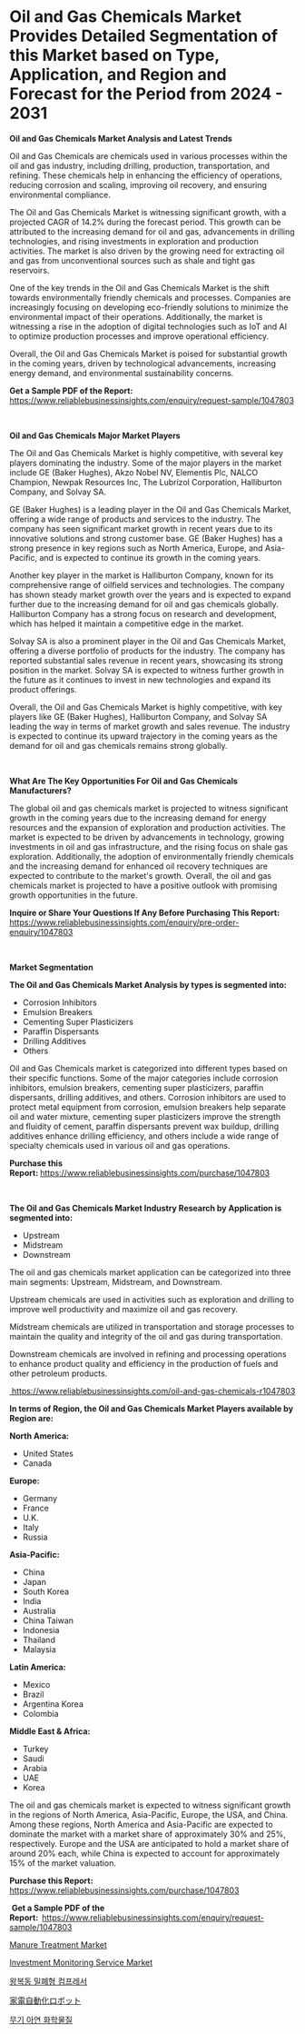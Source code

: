 <p><h1>Oil and Gas Chemicals Market Provides Detailed Segmentation of this Market based on Type, Application, and Region and Forecast for the Period from 2024 - 2031</h1></p><p><strong>Oil and Gas Chemicals Market Analysis and Latest Trends</strong></p>
<p><p>Oil and Gas Chemicals are chemicals used in various processes within the oil and gas industry, including drilling, production, transportation, and refining. These chemicals help in enhancing the efficiency of operations, reducing corrosion and scaling, improving oil recovery, and ensuring environmental compliance.</p><p>The Oil and Gas Chemicals Market is witnessing significant growth, with a projected CAGR of 14.2% during the forecast period. This growth can be attributed to the increasing demand for oil and gas, advancements in drilling technologies, and rising investments in exploration and production activities. The market is also driven by the growing need for extracting oil and gas from unconventional sources such as shale and tight gas reservoirs.</p><p>One of the key trends in the Oil and Gas Chemicals Market is the shift towards environmentally friendly chemicals and processes. Companies are increasingly focusing on developing eco-friendly solutions to minimize the environmental impact of their operations. Additionally, the market is witnessing a rise in the adoption of digital technologies such as IoT and AI to optimize production processes and improve operational efficiency.</p><p>Overall, the Oil and Gas Chemicals Market is poised for substantial growth in the coming years, driven by technological advancements, increasing energy demand, and environmental sustainability concerns.</p></p>
<p><strong>Get a Sample PDF of the Report:&nbsp;</strong> <a href="https://www.reliablebusinessinsights.com/enquiry/request-sample/1047803">https://www.reliablebusinessinsights.com/enquiry/request-sample/1047803</a></p>
<p>&nbsp;</p>
<p><strong>Oil and Gas Chemicals Major Market Players</strong></p>
<p><p>The Oil and Gas Chemicals Market is highly competitive, with several key players dominating the industry. Some of the major players in the market include GE (Baker Hughes), Akzo Nobel NV, Elementis Plc, NALCO Champion, Newpak Resources Inc, The Lubrizol Corporation, Halliburton Company, and Solvay SA.</p><p>GE (Baker Hughes) is a leading player in the Oil and Gas Chemicals Market, offering a wide range of products and services to the industry. The company has seen significant market growth in recent years due to its innovative solutions and strong customer base. GE (Baker Hughes) has a strong presence in key regions such as North America, Europe, and Asia-Pacific, and is expected to continue its growth in the coming years.</p><p>Another key player in the market is Halliburton Company, known for its comprehensive range of oilfield services and technologies. The company has shown steady market growth over the years and is expected to expand further due to the increasing demand for oil and gas chemicals globally. Halliburton Company has a strong focus on research and development, which has helped it maintain a competitive edge in the market.</p><p>Solvay SA is also a prominent player in the Oil and Gas Chemicals Market, offering a diverse portfolio of products for the industry. The company has reported substantial sales revenue in recent years, showcasing its strong position in the market. Solvay SA is expected to witness further growth in the future as it continues to invest in new technologies and expand its product offerings.</p><p>Overall, the Oil and Gas Chemicals Market is highly competitive, with key players like GE (Baker Hughes), Halliburton Company, and Solvay SA leading the way in terms of market growth and sales revenue. The industry is expected to continue its upward trajectory in the coming years as the demand for oil and gas chemicals remains strong globally.</p></p>
<p>&nbsp;</p>
<p><strong>What Are The Key Opportunities For Oil and Gas Chemicals Manufacturers?</strong></p>
<p><p>The global oil and gas chemicals market is projected to witness significant growth in the coming years due to the increasing demand for energy resources and the expansion of exploration and production activities. The market is expected to be driven by advancements in technology, growing investments in oil and gas infrastructure, and the rising focus on shale gas exploration. Additionally, the adoption of environmentally friendly chemicals and the increasing demand for enhanced oil recovery techniques are expected to contribute to the market's growth. Overall, the oil and gas chemicals market is projected to have a positive outlook with promising growth opportunities in the future.</p></p>
<p><strong>Inquire or Share Your Questions If Any Before Purchasing This Report:</strong> <a href="https://www.reliablebusinessinsights.com/enquiry/pre-order-enquiry/1047803">https://www.reliablebusinessinsights.com/enquiry/pre-order-enquiry/1047803</a></p>
<p>&nbsp;</p>
<p><strong>Market Segmentation</strong></p>
<p><strong>The Oil and Gas Chemicals Market Analysis by types is segmented into:</strong></p>
<p><ul><li>Corrosion Inhibitors</li><li>Emulsion Breakers</li><li>Cementing Super Plasticizers</li><li>Paraffin Dispersants</li><li>Drilling Additives</li><li>Others</li></ul></p>
<p><p>Oil and Gas Chemicals market is categorized into different types based on their specific functions. Some of the major categories include corrosion inhibitors, emulsion breakers, cementing super plasticizers, paraffin dispersants, drilling additives, and others. Corrosion inhibitors are used to protect metal equipment from corrosion, emulsion breakers help separate oil and water mixture, cementing super plasticizers improve the strength and fluidity of cement, paraffin dispersants prevent wax buildup, drilling additives enhance drilling efficiency, and others include a wide range of specialty chemicals used in various oil and gas operations.</p></p>
<p><strong>Purchase this Report:&nbsp;</strong><a href="https://www.reliablebusinessinsights.com/purchase/1047803">https://www.reliablebusinessinsights.com/purchase/1047803</a></p>
<p>&nbsp;</p>
<p><strong>The Oil and Gas Chemicals Market Industry Research by Application is segmented into:</strong></p>
<p><ul><li>Upstream</li><li>Midstream</li><li>Downstream</li></ul></p>
<p><p>The oil and gas chemicals market application can be categorized into three main segments: Upstream, Midstream, and Downstream. </p><p>Upstream chemicals are used in activities such as exploration and drilling to improve well productivity and maximize oil and gas recovery. </p><p>Midstream chemicals are utilized in transportation and storage processes to maintain the quality and integrity of the oil and gas during transportation. </p><p>Downstream chemicals are involved in refining and processing operations to enhance product quality and efficiency in the production of fuels and other petroleum products.</p></p>
<p><a href="https://www.reliablebusinessinsights.com/oil-and-gas-chemicals-r1047803">&nbsp;https://www.reliablebusinessinsights.com/oil-and-gas-chemicals-r1047803</a></p>
<p><strong>In terms of Region, the Oil and Gas Chemicals Market Players available by Region are:</strong></p>
<p>
    <p> <strong> North America: </strong>
        <ul>
            <li>United States</li>
            <li>Canada</li>
        </ul>
        </p> 
    <p> <strong> Europe: </strong>
        <ul>
            <li>Germany</li>
            <li>France</li>
            <li>U.K.</li>
            <li>Italy</li>
            <li>Russia</li>
        </ul>
        </p> 
    <p> <strong> Asia-Pacific: </strong>
        <ul>
            <li>China</li>
            <li>Japan</li>
            <li>South Korea</li>
            <li>India</li>
            <li>Australia</li>
            <li>China Taiwan</li>
            <li>Indonesia</li>
            <li>Thailand</li>
            <li>Malaysia</li>
        </ul>
        </p> 
    <p> <strong> Latin America: </strong>
        <ul>
            <li>Mexico</li>
            <li>Brazil</li>
            <li>Argentina Korea</li>
            <li>Colombia</li>
        </ul>
        </p> 
    <p> <strong> Middle East & Africa: </strong>
        <ul>
            <li>Turkey</li>
            <li>Saudi</li>
            <li>Arabia</li>
            <li>UAE</li>
            <li>Korea</li>
        </ul>
    </p>
    </p>
<p><p>The oil and gas chemicals market is expected to witness significant growth in the regions of North America, Asia-Pacific, Europe, the USA, and China. Among these regions, North America and Asia-Pacific are expected to dominate the market with a market share of approximately 30% and 25%, respectively. Europe and the USA are anticipated to hold a market share of around 20% each, while China is expected to account for approximately 15% of the market valuation.</p></p>
<p><strong>Purchase this Report: </strong><a href="https://www.reliablebusinessinsights.com/purchase/1047803">https://www.reliablebusinessinsights.com/purchase/1047803</a></p>
<p>&nbsp;<strong>Get a Sample PDF of the Report:&nbsp;&nbsp;</strong><a href="https://www.reliablebusinessinsights.com/enquiry/request-sample/1047803">https://www.reliablebusinessinsights.com/enquiry/request-sample/1047803</a></p>
<p><strong></strong></p>
<p><p><a href="https://github.com/riwar777/Market-Research-Report-List-1/blob/main/manure-treatment-market.md">Manure Treatment Market</a></p><p><a href="https://github.com/AKSHATREPORTPRIME/Market-Research-Report-List-5/blob/main/investment-monitoring-service-market.md">Investment Monitoring Service Market</a></p><p><a href="https://github.com/camron674/Market-Research-Report-List-2/blob/main/4175418129852.md">왕복동 밀폐형 컴프레서</a></p><p><a href="https://github.com/LizaHeller2023/Market-Research-Report-List-1/blob/main/6550938111928.md">家電自動化ロボット</a></p><p><a href="https://github.com/BrettWeberrt8767765/Market-Research-Report-List-2/blob/main/1530868129851.md">무기 아연 화학물질</a></p></p>